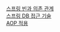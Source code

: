 [스프링 빈과 의존 관계](https://kihyunhong.tistory.com/139)  
[스프링 DB 접근 기술](https://kihyunhong.tistory.com/141)  
[AOP 적용](https://kihyunhong.tistory.com/142)

